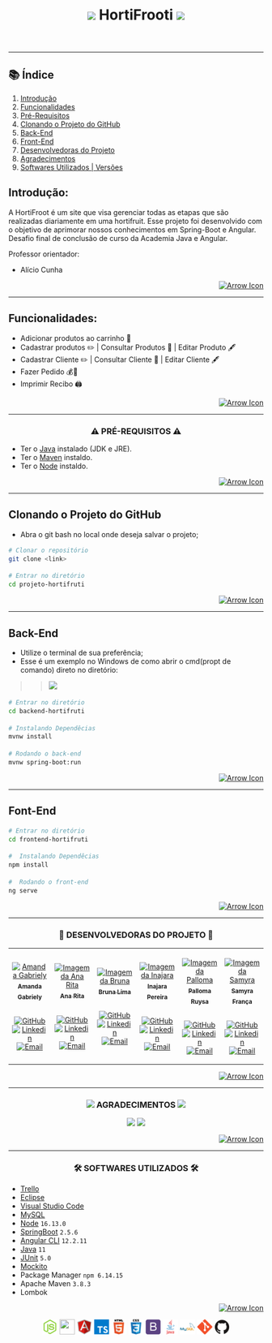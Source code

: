 <body>
  <header>
    <h1 align="middle">
      <img src="https://media2.giphy.com/media/bWsQzCz6Q4idrqKGhI/200.webp?cid=ecf05e47qcnwv0fxx8t3whmc6f39mfh3vd0eeiot6c6rwj1v&rid=200.webp&ct=s" width="55">
        HortiFrooti
      <img src="https://media4.giphy.com/media/VFhgsXzJqWMpP03v8W/giphy.gif?cid=ecf05e476q23pfrrs65ny3tiynl1uqsb0hsbcvznmcmltrpv&rid=giphy.gif&ct=s" width="55">
    </h1>
  </header><hr>
 
<div id='indice'/>
  
## 📚 Índice
 1. [Introdução](#introducao)
 2. [Funcionalidades](#funcionalidades)
 3. [Pré-Requisitos](#requisitos)
 4. [Clonando o Projeto do GitHub](#gitClone)
 5. [Back-End](#backEnd)
 6. [Front-End](#frontEnd)
 7. [Desenvolvedoras do Projeto](#desenvolvedoras)
 8. [Agradecimentos](#agradecimentos)
 9. [Softwares Utilizados | Versões](#softwares)


<div id='introducao'/>
  
## Introdução:

  A HortiFroot é um site que visa gerenciar todas as etapas que são realizadas diariamente em uma hortifruit. Esse projeto foi desenvolvido com o objetivo de aprimorar nossos conhecimentos em Spring-Boot e Angular. Desafio final de conclusão de curso da Academia Java e Angular.
  
  Professor orientador:
  - Alício Cunha
  
 <div align="end"> 
   
  [![Arrow Icon](https://github.com/anaRita7/projeto-hortifruti/blob/feature/palloma.soares/readme-util/setas-para-cima.png?raw=true)](#indice)
   
 </div> 
  
<hr>
 
<div id='funcionalidades'/> 
  
## Funcionalidades:
   - Adicionar produtos ao carrinho 🛒 
   - Cadastrar produtos ✏️ |  Consultar Produtos 🔎 | Editar Produto 🖋️
   - Cadastrar Cliente  ✏️ | Consultar Cliente  🔎  | Editar Cliente 🖋️
   - Fazer Pedido 💰💸
   - Imprimir Recibo 🖨️
  
 <div align="end"> 
   
  [![Arrow Icon](https://github.com/anaRita7/projeto-hortifruti/blob/feature/palloma.soares/readme-util/setas-para-cima.png?raw=true)](#indice)
   
 </div> 
  
<hr>
  
<div id='requisitos'/> 
  
 <h3 align="middle"> ⚠️ PRÉ-REQUISITOS ⚠️ </h3>
  
- Ter o [Java](https://www.oracle.com/br/java/technologies/javase-jdk11-downloads.html) instalado (JDK e JRE).
- Ter o [Maven](https://maven.apache.org/) instaldo.
- Ter o [Node](https://nodejs.org/en/download/) instaldo.

 <div align="end"> 
   
  [![Arrow Icon](https://github.com/anaRita7/projeto-hortifruti/blob/feature/palloma.soares/readme-util/setas-para-cima.png?raw=true)](#indice)
   
 </div> 
  
<hr>

<div id='gitClone'/> 
  
## Clonando o Projeto do GitHub
  
  - Abra o git bash no local onde deseja salvar o projeto;
```bash
# Clonar o repositório
git clone <link>
  
# Entrar no diretório
cd projeto-hortifruti
```
 <div align="end"> 
   
  [![Arrow Icon](https://github.com/anaRita7/projeto-hortifruti/blob/feature/palloma.soares/readme-util/setas-para-cima.png?raw=true)](#indice)
   
 </div> 
  
<hr>

<div id='backEnd'/> 
  
## Back-End
  - Utilize o terminal de sua preferência;
  - Esse é um exemplo no Windows de como abrir o cmd(propt de comando) direto no diretório:
>>  <img src="https://github.com/anaRita7/projeto-hortifruti/blob/feature/palloma.soares/imgReadME/CaptureCMD.PNG?raw=true" >
 
```bash
# Entrar no diretório
cd backend-hortifruti

# Instalando Dependêcias
mvnw install
  
# Rodando o back-end  
mvnw spring-boot:run  
```
<div align="end"> 
   
  [![Arrow Icon](https://github.com/anaRita7/projeto-hortifruti/blob/feature/palloma.soares/readme-util/setas-para-cima.png?raw=true)](#indice)
   
</div> 
  
<hr>
  

<div id='frontEnd'/> 
  
## Font-End
```bash
# Entrar no diretório
cd frontend-hortifruti
  
#  Instalando Dependêcias
npm install
  
#  Rodando o front-end  
ng serve 
```
 <div align="end"> 
   
  [![Arrow Icon](https://github.com/anaRita7/projeto-hortifruti/blob/feature/palloma.soares/readme-util/setas-para-cima.png?raw=true)](#indice)
   
 </div> 
  
<hr>


<div id='desenvolvedoras'/> 
  
  <div>
     <h3 align="center"> 🌹 DESENVOLVEDORAS DO PROJETO 🌹</h3>
  </div>
  <table align="center">
    <td align="center"><br/>
        <a href="https://github.com/amandagsa">
            <img src="https://avatars.githubusercontent.com/u/52843599?v=4" width="105px;"
                alt="Amanda Gabriely" /><br><sub><b>Amanda Gabriely</b></sub><br></a><br/>
        <p align="center">
            <a href="https://github.com/amandagsa">
                <img src="https://user-images.githubusercontent.com/60848932/117540779-2bad0e80-afe7-11eb-8391-2b6661a3efc3.png"
                    width="30px" alt="GitHub" />
            </a>
            <a href="https://www.linkedin.com/in/amandagsalves/">
                <img src="https://user-images.githubusercontent.com/60848932/117540778-29e34b00-afe7-11eb-8a68-5916e9822145.png"
                    width="30px" alt="Linkedin" />
            </a>
            <a href="mailto:amandagsal@gmail.com">
                <img src="https://user-images.githubusercontent.com/60848932/117541013-3ddb7c80-afe8-11eb-83c2-79827e99ec59.png"
                    width="30px" alt="Email" />
            </a>
        </p>
    </td>
    <td align="center"><br/>
        <a href="https://github.com/anaRita7">
            <img src="https://avatars.githubusercontent.com/u/73959466?v=4" width="105px;"
                alt="Imagem da Ana Rita" /><br /><sub><b>Ana Rita</b></sub></a><br/><br/>
        <p align="center">
            <a href="https://github.com/anaRita7">
                <img src="https://user-images.githubusercontent.com/60848932/117540779-2bad0e80-afe7-11eb-8391-2b6661a3efc3.png"
                    width="30px" alt="GitHub" />
            </a>
            <a href="https://www.linkedin.com/in/caamilacgs">
                <img src="https://user-images.githubusercontent.com/60848932/117540778-29e34b00-afe7-11eb-8a68-5916e9822145.png"
                    width="30px" alt="Linkedin" />
            </a>
            <a href="mailto:ana.a.cruz@capgemini.com">
                <img src="https://user-images.githubusercontent.com/60848932/117541013-3ddb7c80-afe8-11eb-83c2-79827e99ec59.png"
                    width="30px" alt="Email" />
            </a>
        </p>
    </td>
    <td align="center"><br/>
        <a href="https://github.com/libruna">
            <img src="https://avatars.githubusercontent.com/u/83987201?v=4" width="105px;"
                alt="Imagem da Bruna" /><br /><sub><b>Bruna Lima</b></sub></a><br><br/>
        <p align="center">
            <a href="https://github.com/libruna">
                <img src="https://user-images.githubusercontent.com/60848932/117540779-2bad0e80-afe7-11eb-8391-2b6661a3efc3.png"
                    width="30px" alt="GitHub" />
            </a>
            <a href="https://www.linkedin.com/in/lbruna886/">
                <img src="https://user-images.githubusercontent.com/60848932/117540778-29e34b00-afe7-11eb-8a68-5916e9822145.png"
                    width="30px" alt="Linkedin" />
            </a>
            <a href="mailto:lbruna886@gmail.com">
                <img src="https://user-images.githubusercontent.com/60848932/117541013-3ddb7c80-afe8-11eb-83c2-79827e99ec59.png"
                    width="30px" alt="Email" />
            </a>
        </p>
    </td>
    <td align="center"><br/>
        <a href="https://github.com/nanapereira">
            <img src="https://avatars.githubusercontent.com/u/47989432?v=4" width="105px;"
                alt="Imagem da Inajara" /><br><sub><b>Inajara Pereira</b></sub></a> <br /><br/>
        <p align="center">
            <a href="https://github.com/nanapereira">
                <img src="https://user-images.githubusercontent.com/60848932/117540779-2bad0e80-afe7-11eb-8391-2b6661a3efc3.png"
                    width="30px" alt="GitHub" />
            </a>
            <a href="https://www.linkedin.com/in/nan%C3%A1-pereira">
                <img src="https://user-images.githubusercontent.com/60848932/117540778-29e34b00-afe7-11eb-8a68-5916e9822145.png"
                    width="30px" alt="Linkedin" />
            </a>
            <a href="mailto:inajara.pereira@capgemini.com">
                <img src="https://user-images.githubusercontent.com/60848932/117541013-3ddb7c80-afe8-11eb-83c2-79827e99ec59.png"
                    width="30px" alt="Email" />
            </a>
        </p>
    </td>
    <td align="center"><br/>
        <a href="https://github.com/pallomaruysa">
            <img src="https://avatars.githubusercontent.com/u/80931238?s=400&u=5acdd2f3ef1962535ec2f0dfd8087252212431d2&v=4" width="105px;"
                alt="Imagem da Palloma" /> <br /><sub><b>Palloma Ruysa</b></sub></a><br><br/>
        <p align="center">
            <a href="https://github.com/pallomaruysa">
                <img src="https://user-images.githubusercontent.com/60848932/117540779-2bad0e80-afe7-11eb-8391-2b6661a3efc3.png"
                    width="30px" alt="GitHub" />
            </a>
            <a href="https://www.linkedin.com/in/palloma-ruysa23">
                <img src="https://user-images.githubusercontent.com/60848932/117540778-29e34b00-afe7-11eb-8a68-5916e9822145.png"
                    width="30px" alt="Linkedin" />
            </a>
            <a href="mailto:pallomaruysa@gmail.com">
                <img src="https://user-images.githubusercontent.com/60848932/117541013-3ddb7c80-afe8-11eb-83c2-79827e99ec59.png"
                    width="30px" alt="Email" />
            </a>
        </p>
    </td>
    <td align="center"><br/>
        <a href="https://github.com/samyraf">
            <img src="https://user-images.githubusercontent.com/80931238/143512554-5dfab205-a664-47ed-a46a-08a8d9f8438a.png" width="105px;"
                alt="Imagem da Samyra" /><br /><sub><b>Samyra França</b></sub></a><br><br/>
        <p align="center">
            <a href="https://github.com/samyraf">
                <img src="https://user-images.githubusercontent.com/60848932/117540779-2bad0e80-afe7-11eb-8391-2b6661a3efc3.png"
                    width="30px" alt="GitHub" />
            </a>
            <a href="https://www.linkedin.com/in/samyra-fran%C3%A7a-figueiredo/">
                <img src="https://user-images.githubusercontent.com/60848932/117540778-29e34b00-afe7-11eb-8a68-5916e9822145.png"
                    width="30px" alt="Linkedin" />
            </a>
            <a href="mailto:samyra.figueiredo@capgemini.com">
                <img src="https://user-images.githubusercontent.com/60848932/117541013-3ddb7c80-afe8-11eb-83c2-79827e99ec59.png"
                    width="30px" alt="Email" />
            </a>
        </p>
    </td>
    </tr>
</table>
   
  <div align="end"> 
   
  [![Arrow Icon](https://github.com/anaRita7/projeto-hortifruti/blob/feature/palloma.soares/readme-util/setas-para-cima.png?raw=true)](#indice)
   
 </div> 
 
<hr>

<div id='agradecimentos'/> 
<div>
    <h3 align="center">
      <img src="https://media.giphy.com/media/hvRJCLFzcasrR4ia7z/giphy.gif" width="28">
      AGRADECIMENTOS
      <img src="https://media.giphy.com/media/hvRJCLFzcasrR4ia7z/giphy.gif" width="28">
    </h3>
  <p align="center">
    <img src="https://www.proway.com.br/foto/jpg/blog/750/especializacoes-proway.jpg" width="300">
    <img src="https://hermes.digitalinnovation.one/companies/d22fb8c7-5a77-4d81-8cb9-94c80b5a6591.png" width="500">
  </p>
</div> 

 <div align="end"> 
   
  [![Arrow Icon](https://github.com/anaRita7/projeto-hortifruti/blob/feature/palloma.soares/readme-util/setas-para-cima.png?raw=true)](#indice)
   
 </div> 
 
<hr>

<div id='softwares'/> 

 <div>
     <h3 align="center"> 🛠 SOFTWARES UTILIZADOS 🛠 </h3>
  </div>
  
- <a href="https://trello.com/pt-BR" taget="_blank">Trello</a> 
- <a href="https://www.eclipse.org/downloads/" taget="_blank">Eclipse</a>
- <a href="https://code.visualstudio.com/" taget="_blank">Visual Studio Code</a>
- <a href="https://www.mysql.com/" taget="_blank">MySQL</a>
- <a href="https://nodejs.org/en/" taget="_blank">Node</a> ```16.13.0```
- <a href="https://spring.io/projects/spring-boot" taget="_blank">SpringBoot</a> ```2.5.6```
- <a href="https://www.npmjs.com/package/@angular/cli" taget="_blank">Angular CLI</a> ```12.2.11```
- <a href="https://www.tutorialspoint.com/java/index.htm" taget="_blank">Java</a> ```11```
- <a href="https://junit.org/junit5/docs/current/user-guide/" taget="_blank">JUnit</a> ```5.0```
- <a href="https://site.mockito.org/" taget="_blank">Mockito</a> 
- Package Manager ```npm 6.14.15 ```
- Apache Maven ```3.8.3```
- Lombok

 <div align="end"> 
   
  [![Arrow Icon](https://github.com/anaRita7/projeto-hortifruti/blob/feature/palloma.soares/readme-util/setas-para-cima.png?raw=true)](#indice)
   
 </div>
 
<p align="middle">
 <img src="https://raw.githubusercontent.com/devicons/devicon/master/icons/nodejs/nodejs-original.svg" width="30px" height="30px"/>
 <img src="https://img.icons8.com/color/240/000000/spring-logo.png" width="30px" height="30px"/>
 <img src="https://raw.githubusercontent.com/devicons/devicon/master/icons/angularjs/angularjs-original.svg" width="30px" height="30px"/>
 <img src="https://raw.githubusercontent.com/devicons/devicon/master/icons/typescript/typescript-original.svg" width="30px" height="30px"/>
 <img src="https://raw.githubusercontent.com/devicons/devicon/master/icons/html5/html5-original-wordmark.svg" alt="html5" width="30" height="30"/> 
 <img src="https://raw.githubusercontent.com/devicons/devicon/master/icons/css3/css3-original-wordmark.svg" alt="css3" width="30" height="30"/> 
 <img src="https://raw.githubusercontent.com/devicons/devicon/master/icons/bootstrap/bootstrap-plain.svg" alt="bootstrap" width="30" height="30"/> 
 <img src="https://raw.githubusercontent.com/devicons/devicon/master/icons/java/java-original-wordmark.svg" alt="java" width="30" height="30"/> 
 <img src="https://raw.githubusercontent.com/devicons/devicon/master/icons/mysql/mysql-original-wordmark.svg" alt="mysql" width="30" height="30"/> 
 <img src="https://raw.githubusercontent.com/devicons/devicon/master/icons/git/git-original.svg" width="30px" height="30px"/>
 <img src="https://raw.githubusercontent.com/devicons/devicon/master/icons/github/github-original.svg" width="30px" height="30px"/>
</p>
  
</body>

